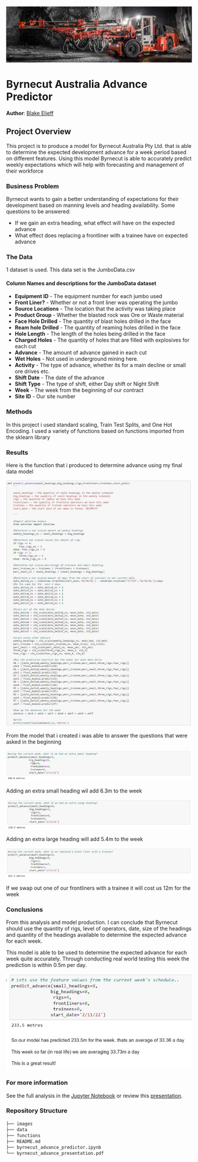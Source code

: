 ![ima](images/SandvikDD422i.jpg)

# Byrnecut Australia Advance Predictor

**Author**: [Blake Elieff](mailto:blakeelieff@hotmail.com)

## Project Overview

This project is to produce a model for Byrnecut Australia Pty Ltd. that is able to determine the expected development advance for a week period based on different features. Using this model Byrnecut is able to accurately predict weekly expectations which will help with forecasting and management of their workforce

### Business Problem

Byrnecut wants to gain a better understanding of expectations for their development based on manning levels and heading availability. Some questions to be answered:
* If we gain an extra heading, what effect will have on the expected advance
* What effect does replacing a frontliner with a trainee have on expected advance

### The Data

1 dataset is used. This data set is the JumboData.csv

#### Column Names and descriptions for the JumboData dataset

- **Equipment ID** - The equipment number for each jumbo used
- **Front Liner?** - Whether or not a front liner was operating the jumbo
- **Source Locations** - The location that the activity was taking place
- **Product Group** - Whether the blasted rock was Ore or Waste material
- **Face Hole Drilled** - The quantity of blast holes drilled in the face
- **Ream hole Drilled** - The quantity of reaming holes drilled in the face
- **Hole Length** - The length of the holes being drilled in the face
- **Charged Holes** - The quantity of holes that are filled with explosives for each cut
- **Advance** - The amount of advance gained in each cut
- **Wet Holes** - Not used in underground mining here.
- **Activity** - The type of advance, whether its for a main decline or small ore drives etc.
- **Shift Date** - The date of the advance
- **Shift Type** - The type of shift, either Day shift or Night Shift
- **Week** - The week from the beginning of our contract
- **Site ID** - Our site number

### Methods

In this project i used standard scaling, Train Test Splits, and One Hot Encoding.
I used a variety of functions based on functions imported from the sklearn library

### Results
Here is the function that i produced to determine advance using my final data model

![fnc](images/prediction.JPG)

From the model that i created i was able to answer the questions that were asked in the beginning

![res](images/res_sml.JPG)

Adding an extra small heading wil add 6.3m to the week

![ress](images/res_large.JPG)

Adding an extra large heading will add 5.4m to the week

![resss](images/res_train.JPG)

If we swap out one of our frontliners with a trainee it will cost us 12m for the week

### Conclusions

From this analysis and model production. I can conclude that Byrnecut should use the quantity of rigs, level of operators, date, size of the headings and quantity of the headings available to determine the expected advance for each week.

This model is able to be used to determine the expected advance for each week quite accurately. Through  conducting real world testing this week the prediction is within 0.5m per day.

![ressss](images/res_current.JPG)

### For more information

See the full analysis in the [Jupyter Notebook](./byrnecut_advance_predictor.ipynb) or review this [presentation](./byrnecut_advance_presentation.pdf).

### Repository Structure

```
├── images
├── data
├── functions
├── README.md
├── byrnecut_advance_predictor.ipynb
└── byrnecut_advance_presentation.pdf
```


